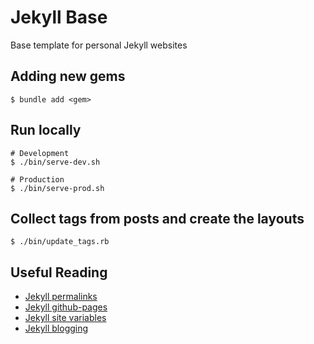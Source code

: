 # Jekyll Base

Base template for personal Jekyll websites


## Adding new gems
```
$ bundle add <gem>
```

## Run locally
```
# Development
$ ./bin/serve-dev.sh

# Production
$ ./bin/serve-prod.sh
```

## Collect tags from posts and create the layouts
```
$ ./bin/update_tags.rb
```

## Useful Reading
- [Jekyll permalinks](https://jekyllrb.com/docs/permalinks/)
- [Jekyll github-pages](https://jekyllrb.com/docs/github-pages/)
- [Jekyll site variables](https://jekyllrb.com/docs/variables/)
- [Jekyll blogging](https://jekyllrb.com/docs/step-by-step/08-blogging/)

